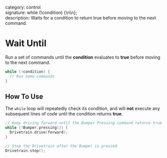 category: control  
signature: while (!condition) {\n\n};  
description: Waits for a condition to return true before moving to the next command.

# Wait Until

Run a set of commands until the **condition** evaluates to **true** before moving to the next command.

```cpp
while (!condition) {
  // Run some commands
}
```

## How To Use

The `while` loop will repeatedly check its condition, and will **not** execute any subsequent lines of code until the condition returns **true**.

```cpp
// Keep driving forward until the Bumper Pressing command returns true
while (!Bumper.pressing()) {
  Drivetrain.drive(forward);
}

// Stop the Drivetrain after the Bumper is pressed
Drivetrain.stop();
```

<advanced>
</advanced>